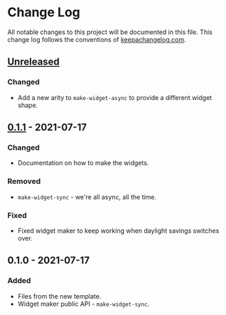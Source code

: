 # Change Log
All notable changes to this project will be documented in this file. This change log follows the conventions of [keepachangelog.com](http://keepachangelog.com/).

## [Unreleased]
### Changed
- Add a new arity to `make-widget-async` to provide a different widget shape.

## [0.1.1] - 2021-07-17
### Changed
- Documentation on how to make the widgets.

### Removed
- `make-widget-sync` - we're all async, all the time.

### Fixed
- Fixed widget maker to keep working when daylight savings switches over.

## 0.1.0 - 2021-07-17
### Added
- Files from the new template.
- Widget maker public API - `make-widget-sync`.

[Unreleased]: https://github.com/your-name/griddr/compare/0.1.1...HEAD
[0.1.1]: https://github.com/your-name/griddr/compare/0.1.0...0.1.1

